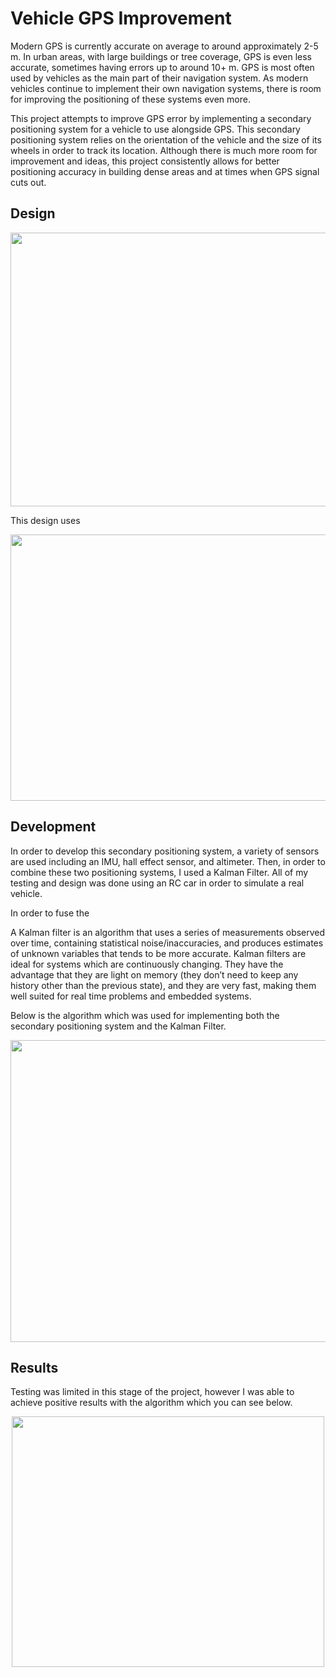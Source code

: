 # Vehicle GPS Improvement

Modern GPS is currently accurate on average to around approximately 2-5 m. In urban areas, with large buildings or tree coverage, GPS is even less accurate, sometimes having errors up to around 10+ m. GPS is most often used by vehicles as the main part of their navigation system. As modern vehicles continue to implement their own navigation systems, there is room for improving the positioning of these systems even more.

This project attempts to improve GPS error by implementing a secondary positioning system for a vehicle to use alongside GPS. This secondary positioning system relies on the orientation of the vehicle and the size of its wheels in order to track its location. Although there is much more room for improvement and ideas, this project consistently allows for better positioning accuracy in building dense areas and at times when GPS signal cuts out.

## Design

<p align="center">
  <img src="https://i.imgur.com/09ZYpva.png" width="613" height="438">
</p>

This design uses

<p align="center">
  <img src="https://i.imgur.com/jboK9KN.png" width="672" height="426">
</p>

## Development

In order to develop this secondary positioning system, a variety of sensors are used including an IMU, hall effect sensor, and altimeter. Then, in order to combine these two positioning systems, I used a Kalman Filter. All of my testing and design was done using an RC car in order to simulate a real vehicle.

In order to fuse the 

A Kalman filter is an algorithm that uses a series of measurements observed over time, containing statistical noise/inaccuracies, and produces estimates of unknown variables that tends to be more accurate. Kalman filters are ideal for systems which are continuously changing. They have the advantage that they are light on memory (they don’t need to keep any history other than the previous state), and they are very fast, making them well suited for real time problems and embedded systems.

Below is the algorithm which was used for implementing both the secondary positioning system and the Kalman Filter.

<p align="center">
  <img src="https://i.imgur.com/PIl4pCA.jpg" width="800" height="483">
</p>

## Results

Testing was limited in this stage of the project, however I was able to achieve positive results with the algorithm which you can see below.


<p align="center">
  <img src="https://i.imgur.com/tKpTdKr.png" width="500" height="401">
</p>
